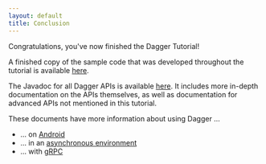```yaml
---
layout: default
title: Conclusion
---
```

Congratulations, you've now finished the Dagger Tutorial!

A finished copy of the sample code that was developed throughout the tutorial is
available [here][sample code].

The Javadoc for all Dagger APIs is available [here][javadoc]. It includes more
in-depth documentation on the APIs themselves, as well as documentation for
advanced APIs not mentioned in this tutorial.

These documents have more information about using Dagger …

-   … on [Android](https://dagger.dev/android)
-   … in an [asynchronous environment](https://dagger.dev/producers)
-   … with [gRPC](https://dagger.dev/grpc)

[javadoc]: http://dagger.dev/api/latest
[sample code]: https://github.com/google/dagger/tree/master/java/dagger/example/atm

